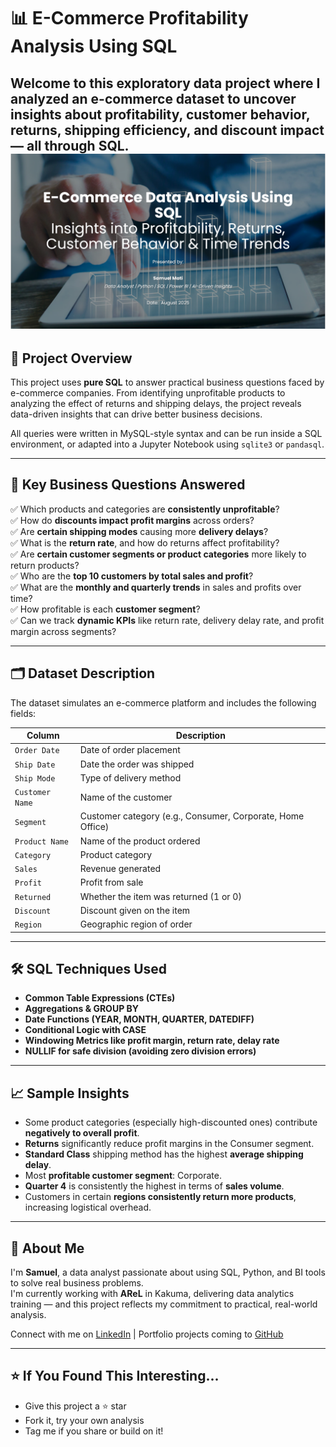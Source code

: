 # 📊 E-Commerce Profitability Analysis Using SQL

Welcome to this exploratory data project where I analyzed an e-commerce dataset to uncover insights about **profitability, customer behavior, returns, shipping efficiency, and discount impact** — all through SQL.
![Cover Page](cover.png)
---

## 🚀 Project Overview

This project uses **pure SQL** to answer practical business questions faced by e-commerce companies. From identifying unprofitable products to analyzing the effect of returns and shipping delays, the project reveals data-driven insights that can drive better business decisions.

All queries were written in MySQL-style syntax and can be run inside a SQL environment, or adapted into a Jupyter Notebook using `sqlite3` or `pandasql`.

---

## 🧠 Key Business Questions Answered

✅ Which products and categories are **consistently unprofitable**?  
✅ How do **discounts impact profit margins** across orders?  
✅ Are **certain shipping modes** causing more **delivery delays**?  
✅ What is the **return rate**, and how do returns affect profitability?  
✅ Are **certain customer segments or product categories** more likely to return products?  
✅ Who are the **top 10 customers by total sales and profit**?  
✅ What are the **monthly and quarterly trends** in sales and profits over time?  
✅ How profitable is each **customer segment**?  
✅ Can we track **dynamic KPIs** like return rate, delivery delay rate, and profit margin across segments?

---

## 🗂️ Dataset Description

The dataset simulates an e-commerce platform and includes the following fields:

| Column | Description |
|--------|-------------|
| `Order Date` | Date of order placement |
| `Ship Date` | Date the order was shipped |
| `Ship Mode` | Type of delivery method |
| `Customer Name` | Name of the customer |
| `Segment` | Customer category (e.g., Consumer, Corporate, Home Office) |
| `Product Name` | Name of the product ordered |
| `Category` | Product category |
| `Sales` | Revenue generated |
| `Profit` | Profit from sale |
| `Returned` | Whether the item was returned (1 or 0) |
| `Discount` | Discount given on the item |
| `Region` | Geographic region of order |

---

## 🛠️ SQL Techniques Used

- **Common Table Expressions (CTEs)**
- **Aggregations & GROUP BY**
- **Date Functions (YEAR, MONTH, QUARTER, DATEDIFF)**
- **Conditional Logic with CASE**
- **Windowing Metrics like profit margin, return rate, delay rate**
- **NULLIF for safe division (avoiding zero division errors)**

---

## 📈 Sample Insights

- Some product categories (especially high-discounted ones) contribute **negatively to overall profit**.
- **Returns** significantly reduce profit margins in the Consumer segment.
- **Standard Class** shipping method has the highest **average shipping delay**.
- Most **profitable customer segment**: Corporate.  
- **Quarter 4** is consistently the highest in terms of **sales volume**.
- Customers in certain **regions consistently return more products**, increasing logistical overhead.

---


## 👤 About Me

I'm **Samuel**, a data analyst passionate about using SQL, Python, and BI tools to solve real business problems.  
I'm currently working with **AReL** in Kakuma, delivering data analytics training — and this project reflects my commitment to practical, real-world analysis.

Connect with me on [LinkedIn](https://www.linkedin.com/in/samuel-mati) | Portfolio projects coming to [GitHub](https://github.com/samuel-mati)

---

## ⭐ If You Found This Interesting...

- Give this project a ⭐ star
- Fork it, try your own analysis
- Tag me if you share or build on it!

